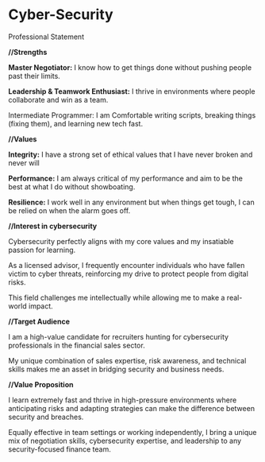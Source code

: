 # Cyber-Security
Professional Statement

**//Strengths**

**Master Negotiator:** I know how to get things done without pushing people past their limits.

**Leadership & Teamwork Enthusiast:** I thrive in environments where people collaborate and win as a team. 

Intermediate Programmer: I am Comfortable writing scripts, breaking things (fixing them), and learning new tech fast.

**//Values**

**Integrity:** I have a strong set of ethical values that I have never broken and never will

**Performance:** I am always critical of my performance and aim to be the best at what I do without showboating. 

**Resilience:** I work well in any environment but when things get tough, I can be relied on when the alarm goes off. 

**//Interest in cybersecurity**

Cybersecurity perfectly aligns with my core values and my insatiable passion for learning. 

As a licensed advisor, I frequently encounter individuals who have fallen victim to cyber threats, reinforcing my drive to protect people from digital risks. 

This field challenges me intellectually while allowing me to make a real-world impact.

**//Target Audience**

I am a high-value candidate for recruiters hunting for cybersecurity professionals in the financial sales sector. 

My unique combination of sales expertise, risk awareness, and technical skills makes me an asset in bridging security and business needs.

**//Value Proposition**

I learn extremely fast and thrive in high-pressure environments where anticipating risks and adapting strategies can make the difference between security and breaches. 

Equally effective in team settings or working independently, I bring a unique mix of negotiation skills, cybersecurity expertise, and leadership to any security-focused finance team.

